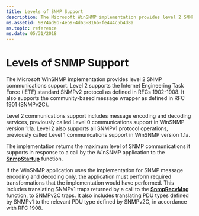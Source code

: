 ```yaml
---
title: Levels of SNMP Support
description: The Microsoft WinSNMP implementation provides level 2 SNMP communications support.
ms.assetid: 9874ad9b-4eb9-4d63-816b-fe444c5b4d8a
ms.topic: reference
ms.date: 05/31/2018
---
```


# Levels of SNMP Support

The Microsoft WinSNMP implementation provides level 2 SNMP communications support. Level 2 supports the Internet Engineering Task Force (IETF) standard SNMPv2 protocol as defined in RFCs 1902-1908. It also supports the community-based message wrapper as defined in RFC 1901 (SNMPv2C).

Level 2 communications support includes message encoding and decoding services, previously called Level 0 communications support in WinSNMP version 1.1a. Level 2 also supports all SNMPv1 protocol operations, previously called Level 1 communications support in WinSNMP version 1.1a.

The implementation returns the maximum level of SNMP communications it supports in response to a call by the WinSNMP application to the [**SnmpStartup**](/windows/desktop/api/Winsnmp/nf-winsnmp-snmpstartup) function.

If the WinSNMP application uses the implementation for SNMP message encoding and decoding only, the application must perform required transformations that the implementation would have performed. This includes translating SNMPv1 traps returned by a call to the [**SnmpRecvMsg**](/windows/desktop/api/Winsnmp/nf-winsnmp-snmprecvmsg) function, to SNMPv2C traps. It also includes translating PDU types defined by SNMPv1 to the relevant PDU type defined by SNMPv2C, in accordance with RFC 1908.

 

 




